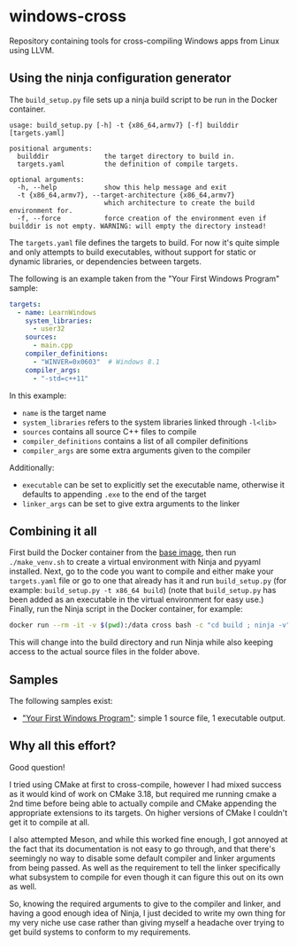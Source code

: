 # windows-cross

Repository containing tools for cross-compiling Windows apps from Linux using LLVM.

## Using the ninja configuration generator

The `build_setup.py` file sets up a ninja build script to be run in the Docker container.

```
usage: build_setup.py [-h] -t {x86_64,armv7} [-f] builddir [targets.yaml]

positional arguments:
  builddir              the target directory to build in.
  targets.yaml          the definition of compile targets.

optional arguments:
  -h, --help            show this help message and exit
  -t {x86_64,armv7}, --target-architecture {x86_64,armv7}
                        which architecture to create the build environment for.
  -f, --force           force creation of the environment even if builddir is not empty. WARNING: will empty the directory instead!
```

The `targets.yaml` file defines the targets to build.
For now it's quite simple and only attempts to build executables, without support for static or dynamic libraries, or dependencies between targets.

The following is an example taken from the "Your First Windows Program" sample:
```yaml
targets:
  - name: LearnWindows
    system_libraries:
      - user32
    sources:
      - main.cpp
    compiler_definitions:
      - "WINVER=0x0603"  # Windows 8.1
    compiler_args:
      - "-std=c++11"
```

In this example:
- `name` is the target name
- `system_libraries` refers to the system libraries linked through `-l<lib>`
- `sources` contains all source C++ files to compile
- `compiler_definitions` contains a list of all compiler definitions
- `compiler_args` are some extra arguments given to the compiler

Additionally:
- `executable` can be set to explicitly set the executable name, otherwise it defaults to appending `.exe` to the end of the target
- `linker_args` can be set to give extra arguments to the linker

## Combining it all

First build the Docker container from the [base image](https://github.com/heldplayer/windows-cross-base), then run `./make_venv.sh` to create a virtual environment with Ninja and pyyaml installed.
Next, go to the code you want to compile and either make your `targets.yaml` file or go to one that already has it and run `build_setup.py` (for example: `build_setup.py -t x86_64 build`) (note that `build_setup.py` has been added as an executable in the virtual environment for easy use.)
Finally, run the Ninja script in the Docker container, for example:
```bash
docker run --rm -it -v $(pwd):/data cross bash -c "cd build ; ninja -v"
```
This will change into the build directory and run Ninja while also keeping access to the actual source files in the folder above.

## Samples

The following samples exist:
- ["Your First Windows Program"](samples/first-windows-program): simple 1 source file, 1 executable output.

## Why all this effort?
Good question!

I tried using CMake at first to cross-compile, however I had mixed success as it would kind of work on CMake 3.18, but required me running cmake a 2nd time before being able to actually compile and CMake appending the appropriate extensions to its targets.
On higher versions of CMake I couldn't get it to compile at all.

I also attempted Meson, and while this worked fine enough, I got annoyed at the fact that its documentation is not easy to go through, and that there's seemingly no way to disable some default compiler and linker arguments from being passed. As well as the requirement to tell the linker specifically what subsystem to compile for even though it can figure this out on its own as well.

So, knowing the required arguments to give to the compiler and linker, and having a good enough idea of Ninja, I just decided to write my own thing for my very niche use case rather than giving myself a headache over trying to get build systems to conform to my requirements.
